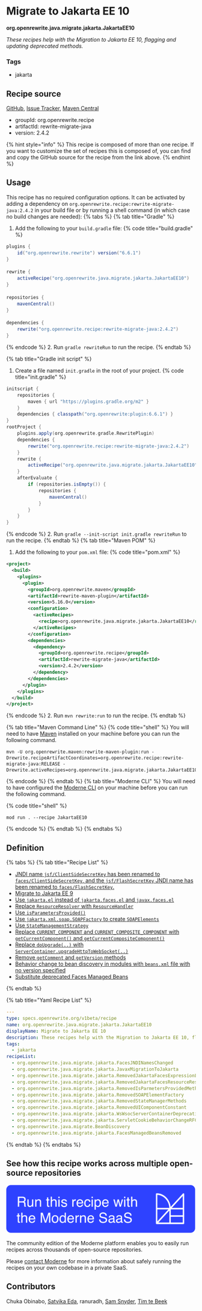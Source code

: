 # Migrate to Jakarta EE 10

**org.openrewrite.java.migrate.jakarta.JakartaEE10**

_These recipes help with the Migration to Jakarta EE 10, flagging and updating deprecated methods._

### Tags

* jakarta

## Recipe source

[GitHub](https://github.com/openrewrite/rewrite-migrate-java/blob/main/src/main/resources/META-INF/rewrite/jakarta-ee-10.yml), [Issue Tracker](https://github.com/openrewrite/rewrite-migrate-java/issues), [Maven Central](https://central.sonatype.com/artifact/org.openrewrite.recipe/rewrite-migrate-java/2.4.2/jar)

* groupId: org.openrewrite.recipe
* artifactId: rewrite-migrate-java
* version: 2.4.2

{% hint style="info" %}
This recipe is composed of more than one recipe. If you want to customize the set of recipes this is composed of, you can find and copy the GitHub source for the recipe from the link above.
{% endhint %}

## Usage

This recipe has no required configuration options. It can be activated by adding a dependency on `org.openrewrite.recipe:rewrite-migrate-java:2.4.2` in your build file or by running a shell command (in which case no build changes are needed): 
{% tabs %}
{% tab title="Gradle" %}
1. Add the following to your `build.gradle` file:
{% code title="build.gradle" %}
```groovy
plugins {
    id("org.openrewrite.rewrite") version("6.6.1")
}

rewrite {
    activeRecipe("org.openrewrite.java.migrate.jakarta.JakartaEE10")
}

repositories {
    mavenCentral()
}

dependencies {
    rewrite("org.openrewrite.recipe:rewrite-migrate-java:2.4.2")
}
```
{% endcode %}
2. Run `gradle rewriteRun` to run the recipe.
{% endtab %}

{% tab title="Gradle init script" %}
1. Create a file named `init.gradle` in the root of your project.
{% code title="init.gradle" %}
```groovy
initscript {
    repositories {
        maven { url "https://plugins.gradle.org/m2" }
    }
    dependencies { classpath("org.openrewrite:plugin:6.6.1") }
}
rootProject {
    plugins.apply(org.openrewrite.gradle.RewritePlugin)
    dependencies {
        rewrite("org.openrewrite.recipe:rewrite-migrate-java:2.4.2")
    }
    rewrite {
        activeRecipe("org.openrewrite.java.migrate.jakarta.JakartaEE10")
    }
    afterEvaluate {
        if (repositories.isEmpty()) {
            repositories {
                mavenCentral()
            }
        }
    }
}
```
{% endcode %}
2. Run `gradle --init-script init.gradle rewriteRun` to run the recipe.
{% endtab %}
{% tab title="Maven POM" %}
1. Add the following to your `pom.xml` file:
{% code title="pom.xml" %}
```xml
<project>
  <build>
    <plugins>
      <plugin>
        <groupId>org.openrewrite.maven</groupId>
        <artifactId>rewrite-maven-plugin</artifactId>
        <version>5.16.0</version>
        <configuration>
          <activeRecipes>
            <recipe>org.openrewrite.java.migrate.jakarta.JakartaEE10</recipe>
          </activeRecipes>
        </configuration>
        <dependencies>
          <dependency>
            <groupId>org.openrewrite.recipe</groupId>
            <artifactId>rewrite-migrate-java</artifactId>
            <version>2.4.2</version>
          </dependency>
        </dependencies>
      </plugin>
    </plugins>
  </build>
</project>
```
{% endcode %}
2. Run `mvn rewrite:run` to run the recipe.
{% endtab %}

{% tab title="Maven Command Line" %}
{% code title="shell" %}
You will need to have [Maven](https://maven.apache.org/download.cgi) installed on your machine before you can run the following command.

```shell
mvn -U org.openrewrite.maven:rewrite-maven-plugin:run -Drewrite.recipeArtifactCoordinates=org.openrewrite.recipe:rewrite-migrate-java:RELEASE -Drewrite.activeRecipes=org.openrewrite.java.migrate.jakarta.JakartaEE10
```
{% endcode %}
{% endtab %}
{% tab title="Moderne CLI" %}
You will need to have configured the [Moderne CLI](https://docs.moderne.io/moderne-cli/cli-intro) on your machine before you can run the following command.

{% code title="shell" %}
```shell
mod run . --recipe JakartaEE10
```
{% endcode %}
{% endtab %}
{% endtabs %}

## Definition

{% tabs %}
{% tab title="Recipe List" %}
* [JNDI name `jsf/ClientSideSecretKey` has been renamed to `faces/ClientSideSecretKey`, and the `jsf/FlashSecretKey` JNDI name has been renamed to `faces/FlashSecretKey`.](../../../java/migrate/jakarta/facesjndinameschanged.md)
* [Migrate to Jakarta EE 9](../../../java/migrate/jakarta/javaxmigrationtojakarta.md)
* [Use `jakarta.el` instead of `jakarta.faces.el` and `javax.faces.el`](../../../java/migrate/jakarta/removedjakartafacesexpressionlanguageclasses.md)
* [Replace `ResourceResolver` with `ResourceHandler`](../../../java/migrate/jakarta/removedjakartafacesresourceresolver.md)
* [Use `isParametersProvided()`](../../../java/migrate/jakarta/removedisparmetersprovidedmethod.md)
* [Use `jakarta.xml.soap.SOAPFactory` to create `SOAPElements`](../../../java/migrate/jakarta/removedsoapelementfactory.md)
* [Use `StateManagementStrategy`](../../../java/migrate/jakarta/removedstatemanagermethods.md)
* [Replace `CURRENT_COMPONENT` and `CURRENT_COMPOSITE_COMPONENT` with `getCurrentComponent()` and `getCurrentCompositeComponent()`](../../../java/migrate/jakarta/removeduicomponentconstant.md)
* [Replace `doUpgrade(..)` with `ServerContainer.upgradeHttpToWebSocket(..)`](../../../java/migrate/jakarta/wswsocservercontainerdeprecation.md)
* [Remove `getComment` and `getVersion` methods](../../../java/migrate/jakarta/servletcookiebehaviorchangerfc6265.md)
* [Behavior change to bean discovery in modules with `beans.xml` file with no version specified](../../../java/migrate/beandiscovery.md)
* [Substitute deprecated Faces Managed Beans](../../../java/migrate/jakarta/facesmanagedbeansremoved.md)

{% endtab %}

{% tab title="Yaml Recipe List" %}
```yaml
---
type: specs.openrewrite.org/v1beta/recipe
name: org.openrewrite.java.migrate.jakarta.JakartaEE10
displayName: Migrate to Jakarta EE 10
description: These recipes help with the Migration to Jakarta EE 10, flagging and updating deprecated methods.
tags:
  - jakarta
recipeList:
  - org.openrewrite.java.migrate.jakarta.FacesJNDINamesChanged
  - org.openrewrite.java.migrate.jakarta.JavaxMigrationToJakarta
  - org.openrewrite.java.migrate.jakarta.RemovedJakartaFacesExpressionLanguageClasses
  - org.openrewrite.java.migrate.jakarta.RemovedJakartaFacesResourceResolver
  - org.openrewrite.java.migrate.jakarta.RemovedIsParmetersProvidedMethod
  - org.openrewrite.java.migrate.jakarta.RemovedSOAPElementFactory
  - org.openrewrite.java.migrate.jakarta.RemovedStateManagerMethods
  - org.openrewrite.java.migrate.jakarta.RemovedUIComponentConstant
  - org.openrewrite.java.migrate.jakarta.WsWsocServerContainerDeprecation
  - org.openrewrite.java.migrate.jakarta.ServletCookieBehaviorChangeRFC6265
  - org.openrewrite.java.migrate.BeanDiscovery
  - org.openrewrite.java.migrate.jakarta.FacesManagedBeansRemoved

```
{% endtab %}
{% endtabs %}

## See how this recipe works across multiple open-source repositories

[![Moderne Link Image](/.gitbook/assets/ModerneRecipeButton.png)](https://app.moderne.io/recipes/org.openrewrite.java.migrate.jakarta.JakartaEE10)

The community edition of the Moderne platform enables you to easily run recipes across thousands of open-source repositories.

Please [contact Moderne](https://moderne.io/product) for more information about safely running the recipes on your own codebase in a private SaaS.

## Contributors
Chuka Obinabo, [Satvika Eda](mailto:satvika164.reddy@gmail.com), ranuradh, [Sam Snyder](mailto:sam@moderne.io), [Tim te Beek](mailto:timtebeek@gmail.com)
